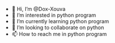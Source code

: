 - 👋 Hi, I’m @Dox-Xouva
- 👀 I’m interested in python program
- 🌱 I’m currently learning python program
- 💞️ I’m looking to collaborate on python
- 📫 How to reach me in python program

<!---
Dox-Xouva/Dox-Xouva is a ✨ special ✨ repository because its `README.md` (this file) appears on your GitHub profile.
You can click the Preview link to take a look at your changes.
--->

